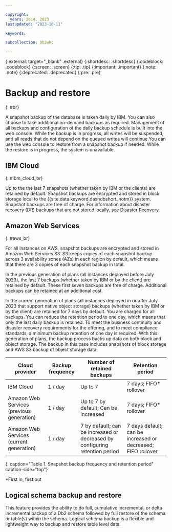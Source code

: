 ```yaml
---

copyright:
  years: 2014, 2023
lastupdated: "2023-10-11"

keywords:

subcollection: Db2whc

---
```


<!-- Attribute definitions --> 
{:external: target="_blank" .external}
{:shortdesc: .shortdesc}
{:codeblock: .codeblock}
{:screen: .screen}
{:tip: .tip}
{:important: .important}
{:note: .note}
{:deprecated: .deprecated}
{:pre: .pre}

# Backup and restore
{: #br}

A snapshot backup of the database is taken daily by IBM. You can also choose to take additional on-demand backups as required. Management of all backups and configuration of the daily backup schedule is built into the web console. While the backup is in progress, all writes will be suspended, and all reads that do not depend on the queued writes will continue.You can use the web console to restore from a snapshot backup if needed. While the restore is in progress, the system is unavailable. 


<!--| Plan              | Backup frequency | Number of retained backups | Backup retention period   | Self service |
|-------------------|------------------|----------------------------|---------------------------|--------------|
| MPP               | 1 / day          | 2                          | 2 days; FIFO* rollover   | No           |
| Flex              | 1 / day          | Up to 7                    | 7 days; FIFO* rollover   | Yes          |
| Flex Performance  | 1 / day          | Up to 7                    | 7 days; FIFO* rollover   | Yes          |
{: caption="Table 1. Backup frequency and retention" caption-side="top"} -->

## IBM Cloud
{: #ibm_cloud_br}

Up to the the last 7 snapshots (whether taken by IBM or the clients) are retained by default. Snapshot backups are encrypted and stored in block storage local to the {{site.data.keyword.dashdbshort_notm}} system. Snapshot backups are free of charge. For information about disaster recovery (DR) backups that are not stored locally, see [Disaster Recovery](https://cloud.ibm.com/docs/Db2whc?topic=Db2whc-dr).

## Amazon Web Services
{: #aws_br}

For all instances on AWS, snapshot backups are encrypted and stored in Amazon Web Services S3. S3 keeps copies of each snapshot backup across 3 availability zones (AZs) in each region by default, which means that there are 3 copies of each snapshot backup in total.

In the previous generation of plans (all instances deployed before July 2023), the last 7 backups (whether taken by IBM or by the client) are retained by default. These first seven backups are free of charge. Additional backups can be retained at an additional cost.

In the current generation of plans (all instances deployed in or after July 2023 that support native object storage) backups (whether taken by IBM or by the client) are retained for 7 days by default. You are charged for all backups. You can reduce the retention period to one day, which means that only the last daily backup is retained. To meet the business continuity and disaster recovery requirements for the offering, and to meet compliance standards, a minimum backup retention of one day is required. With this generation of plans, the backup process backs up data on both block and object storage. The backup in this case includes snapshots of block storage and AWS S3 backup of object storage data.


| Cloud provider                            | Backup frequency | Number of retained backups              | Retention period         |
|-------------------------------------------|------------------|-----------------------------------------|--------------------------|
| IBM Cloud                                 | 1 / day          | Up to 7                                 | 7 days; FIFO* rollover   |
| Amazon Web Services (previous generation) | 1 / day          | Up to 7 by default; Can be increased    | 7 days; FIFO* rollover   |
| Amazon Web Services (current generation)  | 1 / day          | 7 by default; can be increased or decreased by configuring retention period | 7 days default; can be increased or decreased; FIFO rollover 
{: caption="Table 1. Snapshot backup frequency and retention period" caption-side="top"}

*First in, first out

## Logical schema backup and restore

This feature provides the ability to do full, cumulative incremental, or delta incremental backup of a Db2 schema followed by full restore of the schema or table(s) within the schema. Logical schema backup is a flexible and lightweight way to backup and restore table level data. 






<!--## SMP and MPP plans
{: #smp_mpp}

The last 2 daily backups are retained.

The retained backups are used exclusively by IBM for only system recovery purposes if there is a disaster or system loss. A request to restore your database from a backup is not supported. You can export your data by using Db2 tools such as IBM Data Studio or by using the **db2 export** command. -->

<!-- ## Flex and Flex Performance plans
{: #flex}

Up to the last 7 daily backup snapshots are retained. The number of retained snapshots to a maximum of 7 depends on the size of each snapshot (equal to the amount of data that is changed between snapshots after the first) and the amount of storage space for retained backups.

From the {{site.data.keyword.dashdbshort_notm}} console, you can schedule your backups to run when it's most convenient and you can restore your database from any of your retained backup snapshots at any time that you choose. The system goes down during the restore period. An email is sent to notify you that the restore operation was completed.

![View of the web console backup and restore page](images/br.png)
-->
